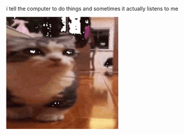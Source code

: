 i tell the computer to do things and sometimes it actually listens to me
<!--START_SECTION:update_image-->
<img src=https://raw.githubusercontent.com/sneakykestrel/sneakykestrel/main/.github/images/departure.gif height="" width="300" align=left alt=kitty />
<!--END_SECTION:update_image-->

